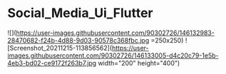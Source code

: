 # Social_Media_Ui_Flutter

![](https://user-images.githubusercontent.com/90302726/146132983-28470682-f24b-4d88-9d03-90578c368fbc.jpg  =250x250)
![Screenshot_20211215-113856562](https://user-images.githubusercontent.com/90302726/146133005-d4c20c79-1e5b-4eb3-bd02-ce9172f263b7.jpg width="200" height="400")


